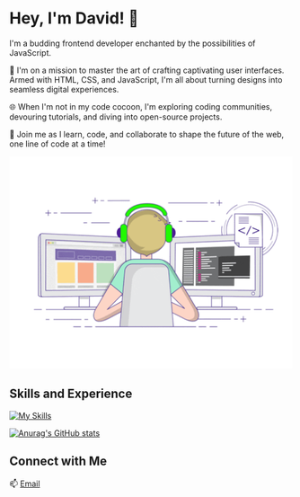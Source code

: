 # Hey, I'm David! 👋

I'm a budding frontend developer enchanted by the possibilities of JavaScript.

🌟 I'm on a mission to master the art of crafting captivating user interfaces. Armed with HTML, CSS, and JavaScript, I'm all about turning designs into seamless digital experiences.

🌐 When I'm not in my code cocoon, I'm exploring coding communities, devouring tutorials, and diving into open-source projects.

🚀 Join me as I learn, code, and collaborate to shape the future of the web, one line of code at a time!


<div align='center'> 
<img src='https://github.com/Dawid-Zych/Dawid-Zych/blob/main/code.gif' alt=''>
</div>

## Skills and Experience

[![My Skills](https://skillicons.dev/icons?i=html,css,sass,js,react,nodejs,git,github,sequelize,visualstudio,bootstrap)](https://skillicons.dev)

[![Anurag's GitHub stats](https://github-readme-stats.vercel.app/api?username=dawid-zych)](https://github.com/anuraghazra/github-readme-stats)

## Connect with Me

📫 [Email](mailto:dawid.zych23@gmail.com)


